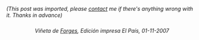 *(This post was imported, please [contact](/#/contact) me if there's anything wrong with it. Thanks in advance)*

<div style="text-align: center;"><a onblur="try {parent.deselectBloggerImageGracefully();} catch(e) {}" href="http://bp2.blogger.com/_z2FqY6j3nZs/Ryof0aAR9FI/AAAAAAAAA0s/e4sAT2fAyE4/s1600-h/20071101elpepivin_1.jpg"><img style="margin: 0px auto 10px; display: block; text-align: center; cursor: pointer;" src="http://bp2.blogger.com/_z2FqY6j3nZs/Ryof0aAR9FI/AAAAAAAAA0s/e4sAT2fAyE4/s400/20071101elpepivin_1.jpg" alt="" id="BLOGGER_PHOTO_ID_5127946110908888146" border="0" /></a><span style="font-style: italic;">Viñeta de <a href="http://www.forges.com/">Forges</a>, Edición impresa El País, 01-11-2007</span><br /></div>